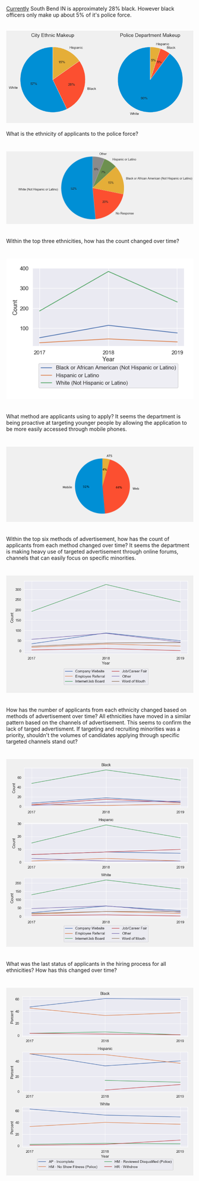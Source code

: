 [Currently](https://www.southbendtribune.com/news/publicsafety/south-bend-police-see-successful-year-of-recruiting-but-still/article_cc8a29aa-9a31-5bf7-887e-5cfc9a1a2465.html) South Bend IN is approximately 28% black.  However black officers only make up about 5% of it's police force.
<br/>
<br/>
<br/>
![](https://github.com/mrkjhsn/South-Bend-Police-Department-Recruitment/blob/master/visualizations/south_bend_city_vs_pd_composition.png)
<br/>
<br/>
What is the ethnicity of applicants to the police force?
#
![](https://github.com/mrkjhsn/South-Bend-Police-Department-Recruitment/blob/master/visualizations/ethnicity%20of%20applicant.png)
<br/>
<br/>
<br/>
Within the top three ethnicities, how has the count changed over time?
#
![](https://github.com/mrkjhsn/South-Bend-Police-Department-Recruitment/blob/master/visualizations/ethnicity_count_change_over_time.png)
<br/>
<br/>
<br/>
What method are applicants using to apply?  It seems the department is being proactive at targeting younger people by allowing the application to be more easily accessed through mobile phones.
#
![](https://github.com/mrkjhsn/South-Bend-Police-Department-Recruitment/blob/master/visualizations/applicant%20apply%20method.png)
<br/>
<br/>
<br/>
Within the top six methods of advertisement, how has the count of applicants from each method changed over time?  It seems the department is making heavy use of targeted advertisement through online forums, channels that can easily focus on specific minorities.
#
![](https://github.com/mrkjhsn/South-Bend-Police-Department-Recruitment/blob/master/visualizations/add_method_over_time.png)
<br/>
<br/>
<br/>
How has the number of applicants from each ethnicity changed based on methods of advertisement over time?  All ethnicities have moved in a similar pattern based on the channels of advertisement.  This seems to confirm the lack of targed advertisment.  If targeting and recruiting minorities was a priority, shouldn't the volumes of candidates applying through specific targeted channels stand out?  
#
![](https://github.com/mrkjhsn/South-Bend-Police-Department-Recruitment/blob/master/visualizations/add_method_by_ethnicity_over_time.png
)
<br/>
<br/>
<br/>
What was the last status of applicants in the hiring process for all ethnicities?  How has this changed over time?
#
![](https://github.com/mrkjhsn/South-Bend-Police-Department-Recruitment/blob/master/visualizations/applicant_status_by_ethnicity_over_time.png)
<br/>
<br/>
<br/>



